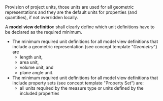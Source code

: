 ﻿Provision of project units, those units are used for all geometric representations and they are the default units for properties (and quantities), if not overridden locally.

A **model view definitio**n shall clearly define which unit definitions have to be declared as the required minimum.

*  The minimum required unit definitions for all model view definitions that include a geometric representation (see concept template "_Geometry_") are 
    *  length unit,
    *  area unit,
    *  volume unit, and
    *  plane angle unit. 
*  The minimum required unit definitions for all model view definitions that include property sets (see concept template "Property Set") are: 
    *  all units required by the measure type or units defined by the included properties

